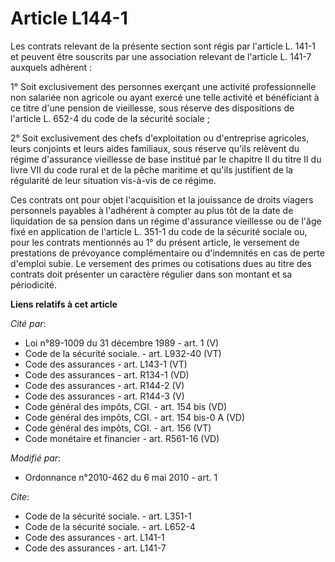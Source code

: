 # Article L144-1

Les contrats relevant de la présente section sont régis par l'article L. 141-1 et peuvent être souscrits par une association
relevant de l'article L. 141-7 auxquels adhèrent : 

1° Soit exclusivement des personnes exerçant une activité professionnelle non salariée non agricole ou ayant exercé une telle
activité et bénéficiant à ce titre d'une pension de vieillesse, sous réserve des  dispositions de l'article L. 652-4 du code
de la sécurité sociale  ; 

2° Soit exclusivement des chefs d'exploitation ou d'entreprise agricoles, leurs conjoints et leurs aides familiaux, sous
réserve qu'ils relèvent du régime d'assurance vieillesse de base institué par le chapitre II du titre II du livre VII du code
rural et de la pêche maritime et qu'ils justifient de la régularité de leur situation vis-à-vis de ce régime. 

Ces contrats ont pour objet l'acquisition et la jouissance de droits viagers personnels payables à l'adhérent à compter au
plus tôt de la date de liquidation de sa pension dans un régime d'assurance vieillesse ou de l'âge fixé en application de
l'article L. 351-1 du code de la sécurité sociale ou, pour les contrats mentionnés au 1° du présent article, le versement de
prestations de prévoyance complémentaire ou d'indemnités en cas de perte d'emploi subie. Le versement des primes ou
cotisations dues au titre des contrats doit présenter un caractère régulier dans son montant et sa périodicité.

**Liens relatifs à cet article**

_Cité par_:

  - Loi n°89-1009 du 31 décembre 1989 - art. 1 (V)
  - Code de la sécurité sociale. - art. L932-40 (VT)
  - Code des assurances - art. L143-1 (VT)
  - Code des assurances - art. R134-1 (VD)
  - Code des assurances - art. R144-2 (V)
  - Code des assurances - art. R144-3 (V)
  - Code général des impôts, CGI. - art. 154 bis (VD)
  - Code général des impôts, CGI. - art. 154 bis-0 A (VD)
  - Code général des impôts, CGI. - art. 156 (VT)
  - Code monétaire et financier - art. R561-16 (VD)

_Modifié par_:

  - Ordonnance n°2010-462 du 6 mai 2010 - art. 1

_Cite_:

  - Code de la sécurité sociale. - art. L351-1
  - Code de la sécurité sociale. - art. L652-4
  - Code des assurances - art. L141-1
  - Code des assurances - art. L141-7
